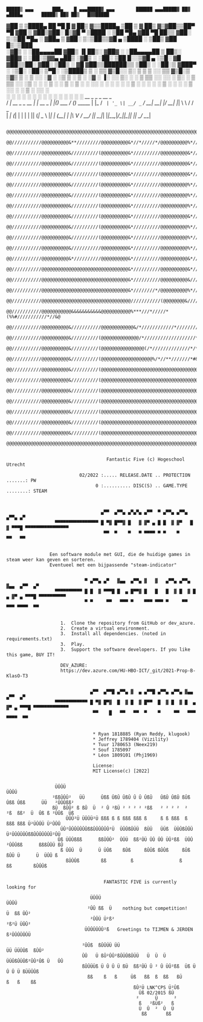 
    █████▒ ▄▄▄       ███▄    █ ▄▄▄█████▓ ▄▄▄        ██████ ▄▄▄█████▓ ██▓ ▄████▄       █████▒ ██▓ ██▒   █▓▓█████ 
  ▓██   ▒ ▒████▄     ██ ▀█   █ ▓  ██▒ ▓▒▒████▄    ▒██    ▒ ▓  ██▒ ▓▒▓██▒▒██▀ ▀█     ▓██   ▒ ▓██▒▓██░   █▒▓█   ▀ 
  ▒████ ░ ▒██  ▀█▄  ▓██  ▀█ ██▒▒ ▓██░ ▒░▒██  ▀█▄  ░ ▓██▄   ▒ ▓██░ ▒░▒██▒▒▓█    ▄    ▒████ ░ ▒██▒ ▓██  █▒░▒███   
  ░▓█▒  ░ ░██▄▄▄▄██ ▓██▒  ▐▌██▒░ ▓██▓ ░ ░██▄▄▄▄██   ▒   ██▒░ ▓██▓ ░ ░██░▒▓▓▄ ▄██▒   ░▓█▒  ░ ░██░  ▒██ █░░▒▓█  ▄ 
  ░▒█░     ▓█   ▓██▒▒██░   ▓██░  ▒██▒ ░  ▓█   ▓██▒▒██████▒▒  ▒██▒ ░ ░██░▒ ▓███▀ ░   ░▒█░    ░██░   ▒▀█░  ░▒████▒
   ▒ ░     ▒▒   ▓▒█░░ ▒░   ▒ ▒   ▒ ░░    ▒▒   ▓▒█░▒ ▒▓▒ ▒ ░  ▒ ░░   ░▓  ░ ░▒ ▒  ░    ▒ ░    ░▓     ░ ▐░  ░░ ▒░ ░
   ░        ▒   ▒▒ ░░ ░░   ░ ▒░    ░      ▒   ▒▒ ░░ ░▒  ░ ░    ░     ▒ ░  ░  ▒       ░       ▒ ░   ░ ░░   ░ ░  ░
   ░ ░      ░   ▒      ░   ░ ░   ░        ░   ▒   ░  ░  ░    ░       ▒ ░░            ░ ░     ▒ ░     ░░     ░   
                ░  ░         ░                    ░  ░      ░            ░  ░ ░                  ░        ░     ░  ░
                                                                        ░                            ░
                                  __             _            _   _       __ _           
                                 / _| __ _ _ __ | |_ __ _ ___| |_(_) ___ / _(_)_   _____ 
                                | |_ / _` | '_ \| __/ _` / __| __| |/ __| |_| \ \ / / _ \
                                |  _| (_| | | | | || (_| \__ \ |_| | (__|  _| |\ V /  __/
                                |_|  \__,_|_| |_|\__\__,_|___/\__|_|\___|_| |_| \_/ \___|



                    @@@@@@@@@@@@@@@@@@@@@@@@@@@@@@@@@@@@@@@@@@@@@@@@@@@@@@@@@@@@@@@@@@@@@@@@@@@@@@@@
                    @@///////////@@@@@@@@@@&**/////////@@@@@@@@@@&*//*/////*/@@@@@@@@@@%*//////////@
                    @@///////////@@@@@@@@@@&//////////(@@@@@@@@@@&*//////////@@@@@@@@@@&*//////////@
                    @@///////////@@@@@@@@@@&//////////(@@@@@@@@@@&*//////////@@@@@@@@@@&*//////////@
                    @@///////////@@@@@@@@@@&//////////(@@@@@@@@@@&*//////////@@@@@@@@@@&*//////////@
                    @@///////////@@@@@@@@@@&//////////(@@@@@@@@@@&*//////////@@@@@@@@@@%*//////////@
                    @@///////////@@@@@@@@@@&//////////(@@@@@@@@@@&*//////////@@@@@@@@@@%*//////////@
                    @@///////////@@@@@@@@@@&//////////(@@@@@@@@@@&*//////////@@@@@@@@@@%*//////////@
                    @@///////////@@@@@@@@@@&//////////(@@@@@@@@@@&*//////////@@@@@@@@@@&*//////////@
                    @@///////////@@@@@@@@@@&//////////(@@@@@@@@@@&*//////////@@@@@@@@@@%*//////////@
                    @@///////////@@@@@@@@@@&//////////(@@@@@@@@@@&*//////////@@@@@@@@@@%*//////////@
                    @@///////////@@@@@@@@@@&///////////@@@@@@@@@@&*//////////@@@@@@@@@@%*//////////@
                    @@///////////@@@@@@@@@@&*//////////@@@@@@@@@@&*//////////@@@@@@@@@@&*//////////@
                    @@///////////@@@@@@@@@@@@@@@@@@@@@@@@@@@@@@@@&*//////////@@@@@@@@@@&*//////////@
                    @@///////////@@@@@@@@@@@@@@@@@@@@@@@@@@@@@@@@&*//////////@@@@@@@@@@&///////////@
                    @@///////////@@@@@@@@@@@@@@@@@@@@@@@@@@@@@@@@&*////////*/@@@@@@@@@@%*//////////@
                    @@///////////@@@@@@@@@@@@@@@@@@@@@@@@@@@@@@@@@///////////(@@@@@@@@&///////////#@
                    @@///////////@@@@@@@@@@@&&&&&&&&&&&@@@@@@@@@@@%***///*/////*(%%#///////////*//&@
                    @@///////////@@@@@@@@@@&///////////@@@@@@@@@@@@&/*////////////*//////////**//@@@
                    @@///////////@@@@@@@@@@&//////////(@@@@@@@@@@@@@@/*///////////////////*////%@@@@
                    @@///////////@@@@@@@@@@&//////////(@@@@@@@@@@@@@@@@(/*//////////////*/*/*&@@@@@@
                    @@///////////@@@@@@@@@@&//////////(@@@@@@@@@@@@@@@@@@@%/*//**///////*#&@@@@@@@@@
                    @@///////////@@@@@@@@@@&//////////(@@@@@@@@@@@@@@@@@@@@@@@@@@@@@@@@@@@@@@@@@@@@@
                    @@///////////@@@@@@@@@@&//////////(@@@@@@@@@@@@@@@@@@@@@@@@@@@@@@@@@@@@@@@@@@@@@
                    @@///////////@@@@@@@@@@&//////////(@@@@@@@@@@@@@@@@@@@@@@@@@@@@@@@@@@@@@@@@@@@@@
                    @@///////////@@@@@@@@@@&//////////(@@@@@@@@@@@@@@@@@@@@@@@@@@@@@@@@@@@@@@@@@@@@@
                    @@///////////@@@@@@@@@@&//////////(@@@@@@@@@@@@@@@@@@@@@@@@@@@@@@@@@@@@@@@@@@@@@
                    @@///////////@@@@@@@@@@&//////////(@@@@@@@@@@@@@@@@@@@@@@@@@@@@@@@@@@@@@@@@@@@@@
                    @@///////////@@@@@@@@@@&//////////(@@@@@@@@@@@@@@@@@@@@@@@@@@@@@@@@@@@@@@@@@@@@@
                    @@@@@@@@@@@@@@@@@@@@@@@@@@@@@@@@@@@@@@@@@@@@@@@@@@@@@@@@@@@@@@@@@@@@@@@@@@@@@@@@
                                                

                                         Fantastic Five (c) Hogeschool Utrecht

                               02/2022 :..... RELEASE.DATE .. PROTECTION .......: PW
                                     0 :.......... DISC(S) .. GAME.TYPE ........: STEAM


   
                                       ▄▀▀  ▄▀▀▄ ▄▀▄▀▄ ▄▀▀  ▀ ▄▀▀▄ ▄▀▀▄ ▄▀▀▄ ▄▀
                      ▀▀▀▀▀▀▀▀▀▀▀▀▀▀▀▀ █ ▀▓ █▀▀▓ █   ▓ ▓▀ ▄ █ █  ▓ ▓▀   █  ▓ ▀▀▀█ ▀▀▀▀▀▀▀▀▀▀▀▀▀▀▀▀
                                        ▀▀  ▀    ▀   ▀ ▀▀▀▀ ▀ ▀    ▀     ▀▀   ▀▀                                                         


                    Een software module met GUI, die de huidige games in steam weer kan geven en sorteren.
                    Eventueel met een bijpassende "steam-indicator"
 

                                 ▀ ▄▀▀▄ ▄▀   ▓▄▄  ▄▀▀▄ ▓   ▓   ▄▀▀▄ ▄▀▀▄ ▓▄▄  ▄▀▀  ▄▀
                      ▀▀▀▀▀▀▀▀▀▀ █ █  ▓ ▀▀▀█ █  ▄ █▀▀▓ █   █   █  ▓ █  ▓ █  ▄ ▓▀ ▄ ▀▀▀█ ▀▀▀▀▀▀▀▀▀▀
                                 ▀ ▀     ▀▀   ▀▀▀ ▀    ▀▀▀ ▀▀▀ ▀     ▀▀   ▀▀▀ ▀▀▀▀  ▀▀


                        1.  Clone the repository from GitHub or dev_azure.
                        2.  Create a virtual environment.
                        3.  Install all dependencies. (noted in requirements.txt)
                        3.  Play.
                        3.  Support the software developers. If you like this game, BUY IT!
    
                        DEV_AZURE:
                        https://dev.azure.com/HU-HBO-ICT/_git/2021-Prop-B-KlasO-T3


                                   ▄▀▀  ▄▀▀█ ▄▀▀▄ ▓  ▄ ▄▀▀█ ▄▀▀▄ ▄▀▀▄ ▓▄▄  ▄▀▀  ▄▀
                      ▀▀▀▀▀▀▀▀▀▀▀▀ █ ▀▓ █▀▓  █  ▓ █  ▓ █▀▀  █  ▓ █  ▓ █  ▄ ▓▀ ▄ ▀▀▀█ ▀▀▀▀▀▀▀▀▀▀▀▀▀
                                    ▀▀    █   ▀▀   ▀▀  ▀    ▀     ▀▀   ▀▀▀ ▀▀▀▀  ▀▀


                                    * Ryan 1818885 (Ryan Reddy, klugook)
                                    * Jeffrey 1789404 (Vizility)
                                    * Tuur 1780653 (Neex219)
                                    * Souf 1785097
                                    * Léon 1809101 (Phj1969)
                
                                    License:
                                    MIT License(c) [2022]
                    
                    
                      ÜÛÛÜ                                                                   ÜÛÛÜ
                     ²ßßÛÛÛ²   ÜÜ      Ûßß ÛßÛ ÛßÛ Û Û ÛßÛ   ÛßÛ ÛßÛ ßÛß Ûßß Ûßß      ÜÜ   ²ÛÛÛßß²
                     ßÜ  ßÛÛ² ß ßÛ  Ü  ² Û ²ßÜ ² ² ² ² ²ßß   ² ² ² ²  ²  ²ß  ßß²  Ü  Ûß ß ²ÛÛß  Üß
                          ÛÛÛ²Ü ÜÛÛÜ²Ü ßßß ß ß ßßß ßßß ß     ß ß ßßß  ß  ßßß ßßß Ü²ÜÛÛÜ Ü²ÛÛÛ
                        ÜÛ²ÛÛÛÛÛÛÛßßÛÛÛÛÛÛ²Ü  ÜÛÛßÛÜÜ  ßÜÜ   ÜÜß  ÜÜÛßÛÛÜ  Ü²ÛÛÛÛÛÛßßÛÛÛÛÛÛÛ²ÛÜ
                       Ûß ÜÛÛßßß      ßßÛÛÛ²  ÛÛÜ  ßß²ÛÜ ÛÛ ÛÛ ÜÛ²ßß  ÜÛÛ  ²ÛÛÛßß      ßßßÛÛÜ ßÛ
                        ß ÛÛÜ  Ü      Ü ÜÛß    ßÛß     ßÛÛß ßÛÛß     ßÛß    ßÛÜ Ü      Ü  ÜÛÛ ß
                          ßÛÛÛß        ßß         ß                 ß         ßß        ßÛÛÛß


                                        FANTASTIC FIVE is currently looking for

                                   ÜÛÛÜ                                         ÜÛÛÜ
                                  ²ÛÛ ßß  Ü    nothing but competition!     Ü  ßß ÛÛ²
                                   ²ÛÛÜ Ü²ß²                               ²ß²Ü ÜÛÛ²
                                 ÜÛÛÛÛÛÛ²ß   Greetings to TIJMEN & JEROEN    ß²ÛÛÛÛÛÛÜ

                                ²ÛÛß  ßÛÛÜÜ ÜÜ                           ÜÜ ÜÜÛÛß  ßÛÛ²
                                ÛÛ   Ü ßÛ²ÛÛ²ßÛÜÛßÛÜÜ   Ü  Ü  Ü   ÜÜÛßÛÜÛß²ÛÛ²Ûß Ü   ÛÛ
                                ßÛÛÜÜß Ü Û Û Ü ßÜ  ßß²ÛÜ Û ² Û ÜÛ²ßß  Üß Ü Û Û Ü ßÜÜÛÛß
                                  ßß    ß   ß     Üß   ßß  ß  ßß   ßÜ     ß   ß    ßß
                                                   ßÛ²Ü LNK^CPS Ü²Ûß
                                                     Üß 02/2015 ßÜ
                                                    ²      Ü      ²
                                                     ß   ²ßÜß²   ß
                                                     Ü  Û  ²  Û  Ü
                                                      ßß       ßß